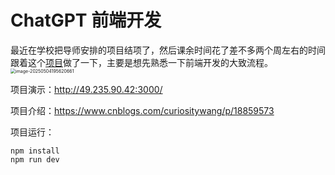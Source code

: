# ChatGPT 前端开发

最近在学校把导师安排的项目结项了，然后课余时间花了差不多两个周左右的时间跟着这个[项目](https://x.zhixing.co/courses/react-hands-on-tutorial-for-beginners)做了一下，主要是想先熟悉一下前端开发的大致流程。
<img src="https://img.curiosity.wang/images/2025/05/04/image-20250504195620661.png" alt="image-20250504195620661" style="zoom:50%;" />

项目演示：http://49.235.90.42:3000/

项目介绍：https://www.cnblogs.com/curiositywang/p/18859573

项目运行：
```
npm install
npm run dev
```
